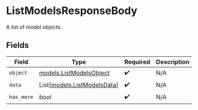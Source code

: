 # ListModelsResponseBody

A list of model objects.


## Fields

| Field                                                      | Type                                                       | Required                                                   | Description                                                |
| ---------------------------------------------------------- | ---------------------------------------------------------- | ---------------------------------------------------------- | ---------------------------------------------------------- |
| `object`                                                   | [models.ListModelsObject](../models/listmodelsobject.md)   | :heavy_check_mark:                                         | N/A                                                        |
| `data`                                                     | List[[models.ListModelsData](../models/listmodelsdata.md)] | :heavy_check_mark:                                         | N/A                                                        |
| `has_more`                                                 | *bool*                                                     | :heavy_check_mark:                                         | N/A                                                        |